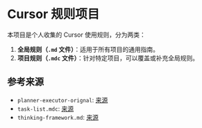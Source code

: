 # Cursor 规则项目

本项目是个人收集的 Cursor 使用规则，分为两类：

1. **全局规则（`.md` 文件）**：适用于所有项目的通用指南。
2. **项目规则（`.mdc` 文件）**：针对特定项目，可以覆盖或补充全局规则。

## 参考来源
- `planner-executor-orignal`: [来源](https://x.com/0xdesigner/status/1915152588913422778?s=46)
- `task-list.mdc`: [来源](https://x.com/elie2222/status/1916559862328332402?s=46)
- `thinking-framework.md`: [来源](https://linux.do/t/topic/523255) 